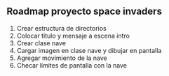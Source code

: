 ## Roadmap proyecto space invaders

1. Crear estructura de directorios
2. Colocar título y mensaje a escena intro
3. Crear clase nave
4. Cargar imagen en clase nave y dibujar en pantalla
5. Agregar movimiento de la nave
6. Checar límites de pantalla con la nave